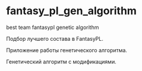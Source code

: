 # fantasy_pl_gen_algorithm
best team fantasypl genetic algorithm

Подбор лучшего состава в FantasyPL.

Приложение работы генетического алгоритма.

Генетический алгоритм с модификациями.
